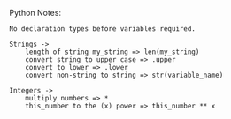 Python Notes:
	
	No declaration types before variables required.

	Strings ->
		length of string my_string => len(my_string)
		convert string to upper case => .upper
		convert to lower => .lower
		convert non-string to string => str(variable_name)

	Integers ->
		multiply numbers => *
		this_number to the (x) power => this_number ** x